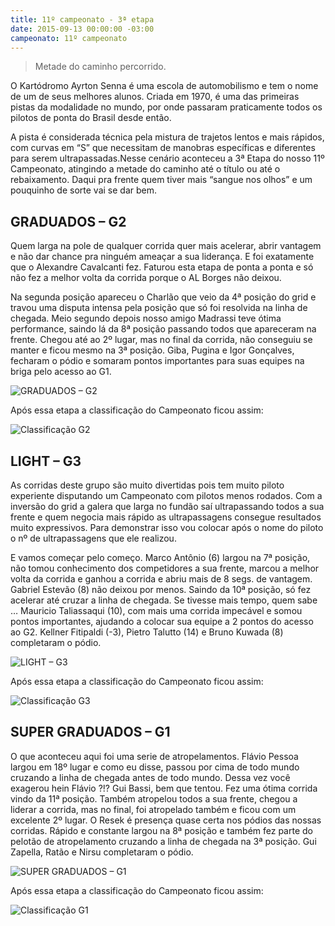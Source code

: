 ```yaml
---
title: 11º campeonato - 3ª etapa
date: 2015-09-13 00:00:00 -03:00
campeonato: 11º campeonato
---
```


> Metade do caminho percorrido.

O Kartódromo Ayrton Senna é uma escola de automobilismo e tem o nome de um de seus melhores alunos. Criada em 1970, é uma das primeiras pistas da modalidade no mundo, por onde passaram praticamente todos os pilotos de ponta do Brasil desde então.

A pista é considerada técnica pela mistura de trajetos lentos e mais rápidos, com curvas em “S” que necessitam de manobras específicas e diferentes para serem ultrapassadas.Nesse cenário aconteceu a 3ª Etapa do nosso 11º Campeonato, atingindo a metade do caminho até o título ou até o rebaixamento. Daqui pra frente quem tiver mais “sangue nos olhos” e um pouquinho de sorte vai se dar bem.

## GRADUADOS – G2

Quem larga na pole de qualquer corrida quer mais acelerar, abrir vantagem e não dar chance pra ninguém ameaçar a sua liderança. E foi exatamente que o Alexandre Cavalcanti fez. Faturou esta etapa de ponta a ponta e só não fez a melhor volta da corrida porque o AL Borges não deixou.

Na segunda posição apareceu o Charlão que veio da 4ª posição do grid e travou uma disputa intensa pela posição que só foi resolvida na linha de chegada.
Meio segundo depois nosso amigo Madrassi teve ótima performance, saindo lá da 8ª posição passando todos que apareceram na frente. Chegou até ao 2º lugar, mas no final da corrida, não conseguiu se manter e ficou mesmo na 3ª posição.
Giba, Pugina e Igor Gonçalves, fecharam o pódio e somaram pontos importantes para suas equipes na briga pelo acesso ao G1.

![GRADUADOS – G2](/uploads/Podio2015_sem2_prova03_INTERLAGOS_G2.jpg)

Após essa etapa a classificação do Campeonato ficou assim:

![Classificação G2](/uploads/Classific2015_sem2_prova03_Equipes_e_Pilotos_G2.jpg)

## LIGHT – G3

As corridas deste grupo são muito divertidas pois tem muito piloto experiente disputando um Campeonato com pilotos menos rodados. Com a inversão do grid a galera que larga no fundão saí ultrapassando todos a sua frente e quem negocia mais rápido as ultrapassagens consegue resultados muito expressivos. Para demonstrar isso vou colocar após o nome do piloto o nº de ultrapassagens que ele realizou.

E vamos começar pelo começo. Marco Antônio (6) largou na 7ª posição, não tomou conhecimento dos competidores a sua frente, marcou a melhor volta da corrida e ganhou a corrida e abriu mais de 8 segs. de vantagem.
Gabriel Estevão (8) não deixou por menos. Saindo da 10ª posição, só fez acelerar até cruzar a linha de chegada. Se tivesse mais tempo, quem sabe …
Mauricio Taliassaqui (10), com mais uma corrida impecável e somou pontos importantes, ajudando a colocar sua equipe a 2 pontos do acesso ao G2.
Kellner Fitipaldi (-3), Pietro Talutto (14) e Bruno Kuwada (8) completaram o pódio.

![LIGHT – G3](/uploads/Podio2015_sem2_prova03_INTERLAGOS_G3.jpg)

Após essa etapa a classificação do Campeonato ficou assim:

![Classificação G3](/uploads/Classific2015_sem2_prova03_Equipes_e_Pilotos_G3.jpg)

## SUPER GRADUADOS – G1

O que aconteceu aqui foi uma serie de atropelamentos. Flávio Pessoa largou em 18º lugar e como eu disse, passou por cima de todo mundo cruzando a linha de chegada antes de todo mundo. Dessa vez você exagerou hein Flávio ?!?
Gui Bassi, bem que tentou. Fez uma ótima corrida vindo da 11ª posição. Também atropelou todos a sua frente, chegou a liderar a corrida, mas no final, foi atropelado também e ficou com um excelente 2º lugar.
O Resek é presença quase certa nos pódios das nossas corridas. Rápido e constante largou na 8ª posição e também fez parte do pelotão de atropelamento cruzando a linha de chegada na 3ª posição.
Gui Zapella, Ratão e Nirsu completaram o pódio.

![SUPER GRADUADOS – G1](/uploads/Podio2015_sem2_prova03_INTERLAGOS_G1.jpg)

Após essa etapa a classificação do Campeonato ficou assim:

![Classificação G1](/uploads/Classific2015_sem2_prova03_Equipes_e_Pilotos_G1.jpg)